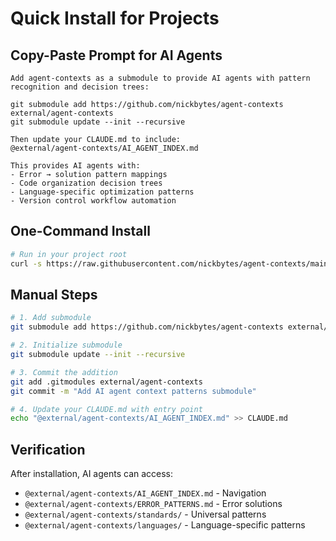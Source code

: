 # Quick Install for Projects

## Copy-Paste Prompt for AI Agents

```
Add agent-contexts as a submodule to provide AI agents with pattern recognition and decision trees:

git submodule add https://github.com/nickbytes/agent-contexts external/agent-contexts
git submodule update --init --recursive

Then update your CLAUDE.md to include:
@external/agent-contexts/AI_AGENT_INDEX.md

This provides AI agents with:
- Error → solution pattern mappings
- Code organization decision trees  
- Language-specific optimization patterns
- Version control workflow automation
```

## One-Command Install

```bash
# Run in your project root
curl -s https://raw.githubusercontent.com/nickbytes/agent-contexts/main/install.sh | bash
```

## Manual Steps

```bash
# 1. Add submodule
git submodule add https://github.com/nickbytes/agent-contexts external/agent-contexts

# 2. Initialize submodule  
git submodule update --init --recursive

# 3. Commit the addition
git add .gitmodules external/agent-contexts
git commit -m "Add AI agent context patterns submodule"

# 4. Update your CLAUDE.md with entry point
echo "@external/agent-contexts/AI_AGENT_INDEX.md" >> CLAUDE.md
```

## Verification

After installation, AI agents can access:
- `@external/agent-contexts/AI_AGENT_INDEX.md` - Navigation
- `@external/agent-contexts/ERROR_PATTERNS.md` - Error solutions
- `@external/agent-contexts/standards/` - Universal patterns
- `@external/agent-contexts/languages/` - Language-specific patterns